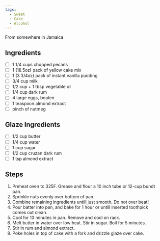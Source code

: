 ```yaml
---
tags: 
  - Sweet
  - Cake
  - Alcohol
---
```


From somewhere in Jamaica

## Ingredients

- [ ] 1 1/4 cups chopped pecans
- [ ] 1 (18.5oz) pack of yellow cake mix
- [ ] 1 (3 3/4oz) pack of instant vanilla pudding
- [ ] 3/4 cup milk
- [ ] 1/2 cup + 1 tbsp vegetable oil
- [ ] 1/4 cup dark rum
- [ ] 4 large eggs, beaten
- [ ] 1 teaspoon almond extract
- [ ] pinch of nutmeg

## Glaze Ingredients

- [ ] 1/2 cup butter
- [ ] 1/4 cup water
- [ ] 1 cup sugar
- [ ] 1/2 cup cruzan dark rum
- [ ] 1 tsp almond extract

## Steps

1. Preheat oven to 325F. Grease and flour a 10 inch tube or 12-cup bundt pan.
1. Sprinkle nuts evenly over bottom of pan.
1. Combine remaining ingredients untill just smooth. Do not over beat!
1. Pour batter into pan, and bake for 1 hour or untill inserted toothpick comes out clean.
1. Cool for 10 minutes in pan. Remove and cool on rack.
1. Melt butter in water over low heat. Stir in sugar. Boil for 5 minutes.
1. Stir in rum and almond extract.
1. Poke holes in top of cake with a fork and drizzle glaze over cake.